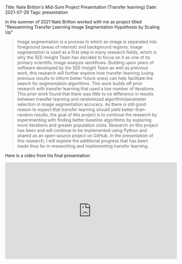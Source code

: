 Title: Nate Britton's Mid-Sure Project Presentation (Transfer learning)
Date: 2021-07-29
Tags: presentation

In the summer of 2021 Nate Britton worked with me as project titled "Reexamining Transfer Learning Image Segmentation Hypothesis by Scaling Up"

> Image segmentation is a process in which an image is separated into foreground (areas of interest) and background regions. Image segmentation is used as a first step in many research fields, which is why the SEE-Insight Team has decided to focus on it as one of its primary scientific image analysis workflows. Building upon years of software developed by the SEE-Insight Team as well as previous work, this research will further explore how transfer learning (using previous results to inform better future ones) can help facilitate the search for segmentation algorithms. This work builds off prior research with transfer learning that used a low number of iterations. This prior work found that there was little to no difference in results between transfer learning and randomized algorithm/parameter selection in image segmentation accuracy. As there is still good reason to expect that transfer learning should yield better-than-random results, the goal of this project is to continue the research by experimenting with finding better baseline algorithms by exploring more iterations and greater population sizes. Research on this project has been and will continue to be implemented using Python and shared as an open-source project on GitHub. In the presentation of this research, I will explore the additional progress that has been made thus far in researching and implementing transfer learning.

Here is a video from his final presentation:

<iframe width="560" height="315" src="https://www.youtube.com/embed/DWCA7Bm-dAA" title="YouTube video player" frameborder="0" allow="accelerometer; autoplay; clipboard-write; encrypted-media; gyroscope; picture-in-picture" allowfullscreen></iframe>